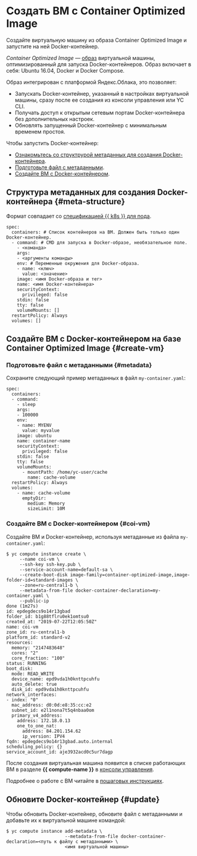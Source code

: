 # Создать ВМ с Container Optimized Image

Создайте виртуальную машину из образа Container Optimized Image и запустите на ней Docker-контейнер.

_Container Optimized Image_ — [образ](../../compute/concepts/image.md) виртуальной машины, оптимизированный для запуска Docker-контейнеров. Образ включает в себя: Ubuntu 16.04, Docker и Docker Compose.

Образ интегрирован с платформой Яндекс.Облака, это позволяет: 
 - Запускать Docker-контейнер, указанный в настройках виртуальной машины, сразу после ее создания из консоли управления или YC CLI.
 - Получать доступ к открытым сетевым портам Docker-контейнера без дополнительных настроек.
 - Обновлять запущенный Docker-контейнер с минимальным временем простоя.

Чтобы запустить Docker-контейнер: 
- [Ознакомьтесь со структрурой метаданных для создания Docker-контейнера](#meta-structure).
- [Подготовьте файл с метаданными](#metadata).
- [Создайте ВМ с Docker-контейнером](#coi-vm).

## Структура метаданных для создания Docker-контейнера {#meta-structure}

Формат совпадает со [спецификацией {{ k8s }} для пода](https://kubernetes.io/docs/reference/generated/kubernetes-api/v1.11/#podspec-v1-core).

```
spec:
  containers: # Список контейнеров на ВМ. Должен быть только один Docker-контейнер.
  - command: # CMD для запуска в Docker-образе, необязательное поле.
    - <команда>
    args: 
    - <аргументы команды>
    env: # Переменные окружения для Docker-образа.
    - name: <ключ>
      value: <значение>
    image: <имя Docker-образа и тег>
    name: <имя Docker-контейнера>
    securityContext:
      privileged: false
    stdin: false
    tty: false
    volumeMounts: []
  restartPolicy: Always
  volumes: []
```

## Создайте ВМ с Docker-контейнером на базе Container Optimized Image {#create-vm}

### Подготовьте файл с метаданными {#metadata}

Сохраните следующий пример метаданных в файл `my-container.yaml`:

```
spec:
  containers:
  - command:
    - sleep
    args:
    - 100000
    env:
    - name: MYENV
      value: myvalue
    image: ubuntu
    name: container-name
    securityContext:
      privileged: false
    stdin: false
    tty: false
    volumeMounts:
      - mountPath: /home/yc-user/cache
        name: cache-volume
  restartPolicy: Always
  volumes:
    - name: cache-volume
      emptyDir:
        medium: Memory
        sizeLimit: 10M 
```

### Создайте ВМ с Docker-контейнером {#coi-vm}

Создайте ВМ и Docker-контейнер, используя метаданные из файла `my-container.yaml`:

```
$ yc compute instance create \ 
     --name coi-vm \
     --ssh-key ssh-key.pub \
     --service-account-name=default-sa \
     --create-boot-disk image-family=container-optimized-image,image-folder-id=standard-images \
     --zone=ru-central1-b \
     --metadata-from-file docker-container-declaration=my-container.yaml \
     --public-ip 
done (1m27s)
id: epdegdecs9o14r13gbad
folder_id: b1g88tflru0ek1omtsu0
created_at: "2019-07-22T12:05:50Z"
name: coi-vm
zone_id: ru-central1-b
platform_id: standard-v2
resources:
  memory: "2147483648"
  cores: "2"
  core_fraction: "100"
status: RUNNING
boot_disk:
  mode: READ_WRITE
  device_name: epd9vda1h0knttpcuhfu
  auto_delete: true
  disk_id: epd9vda1h0knttpcuhfu
network_interfaces:
- index: "0"
  mac_address: d0:0d:e8:35:cc:e2
  subnet_id: e2l1nona7t5q4nbaa0om
  primary_v4_address:
    address: 172.18.0.13
    one_to_one_nat:
      address: 84.201.154.62
      ip_version: IPV4
fqdn: epdegdecs9o14r13gbad.auto.internal
scheduling_policy: {}
service_account_id: aje3932acd0c5ur7dagp
```

После создания виртуальная машина появится в списке работающих ВМ в разделе **{{ compute-name }}** в [консоли управления](https://console.cloud.yandex.ru/).

Подробнее о работе с ВМ читайте в [пошаговых инструкциях](../../compute/operations/index.md). 

## Обновите Docker-контейнер {#update}

Чтобы обновить Docker-контейнер, обновите файл с метаданными и добавьте их к виртуальной машине командой:

```
$ yc compute instance add-metadata \
                      --metadata-from-file docker-container-declaration=<путь к файлу с метаданными> \
                      <имя виртуальной машины>
```
